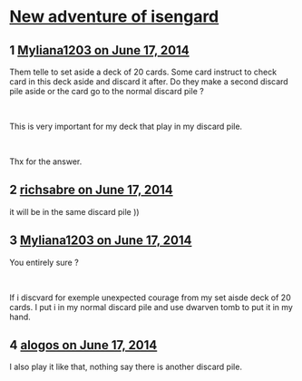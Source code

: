 # [New adventure of isengard](https://community.fantasyflightgames.com/topic/108851-new-adventure-of-isengard/)

## 1 [Myliana1203 on June 17, 2014](https://community.fantasyflightgames.com/topic/108851-new-adventure-of-isengard/?do=findComment&comment=1124087)

Them telle to set aside a deck of 20 cards. Some card instruct to check card in this deck aside and discard it after. Do they make a second discard pile aside or the card go to the normal discard pile ?

 

This is very important for my deck that play in my discard pile.

 

Thx for the answer.

## 2 [richsabre on June 17, 2014](https://community.fantasyflightgames.com/topic/108851-new-adventure-of-isengard/?do=findComment&comment=1124093)

it will be in the same discard pile ))

## 3 [Myliana1203 on June 17, 2014](https://community.fantasyflightgames.com/topic/108851-new-adventure-of-isengard/?do=findComment&comment=1124108)

You entirely sure ?

 

If i discvard for exemple unexpected courage from my set aisde deck of 20 cards. I put i in my normal discard pile and use dwarven tomb to put it in my hand.

## 4 [alogos on June 17, 2014](https://community.fantasyflightgames.com/topic/108851-new-adventure-of-isengard/?do=findComment&comment=1124160)

I also play it like that, nothing say there is another discard pile.

